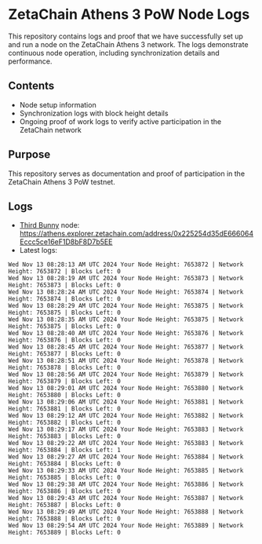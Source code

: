 # ZetaChain Athens 3 PoW Node Logs
This repository contains logs and proof that we have successfully set up and run a node on the ZetaChain Athens 3 network. The logs demonstrate continuous node operation, including synchronization details and performance.

## Contents
- Node setup information
- Synchronization logs with block height details
- Ongoing proof of work logs to verify active participation in the ZetaChain network

## Purpose
This repository serves as documentation and proof of participation in the ZetaChain Athens 3 PoW testnet.

## Logs

- [Third Bunny](https://thirdbunny.xyz/) node: https://athens.explorer.zetachain.com/address/0x225254d35dE666064Eccc5ce16eF1D8bF8D7b5EE
- Latest logs:
```
Wed Nov 13 08:28:13 AM UTC 2024 Your Node Height: 7653872 | Network Height: 7653872 | Blocks Left: 0
Wed Nov 13 08:28:19 AM UTC 2024 Your Node Height: 7653873 | Network Height: 7653873 | Blocks Left: 0
Wed Nov 13 08:28:24 AM UTC 2024 Your Node Height: 7653874 | Network Height: 7653874 | Blocks Left: 0
Wed Nov 13 08:28:29 AM UTC 2024 Your Node Height: 7653875 | Network Height: 7653875 | Blocks Left: 0
Wed Nov 13 08:28:35 AM UTC 2024 Your Node Height: 7653875 | Network Height: 7653875 | Blocks Left: 0
Wed Nov 13 08:28:40 AM UTC 2024 Your Node Height: 7653876 | Network Height: 7653876 | Blocks Left: 0
Wed Nov 13 08:28:45 AM UTC 2024 Your Node Height: 7653877 | Network Height: 7653877 | Blocks Left: 0
Wed Nov 13 08:28:51 AM UTC 2024 Your Node Height: 7653878 | Network Height: 7653878 | Blocks Left: 0
Wed Nov 13 08:28:56 AM UTC 2024 Your Node Height: 7653879 | Network Height: 7653879 | Blocks Left: 0
Wed Nov 13 08:29:01 AM UTC 2024 Your Node Height: 7653880 | Network Height: 7653880 | Blocks Left: 0
Wed Nov 13 08:29:06 AM UTC 2024 Your Node Height: 7653881 | Network Height: 7653881 | Blocks Left: 0
Wed Nov 13 08:29:12 AM UTC 2024 Your Node Height: 7653882 | Network Height: 7653882 | Blocks Left: 0
Wed Nov 13 08:29:17 AM UTC 2024 Your Node Height: 7653883 | Network Height: 7653883 | Blocks Left: 0
Wed Nov 13 08:29:22 AM UTC 2024 Your Node Height: 7653883 | Network Height: 7653884 | Blocks Left: 1
Wed Nov 13 08:29:27 AM UTC 2024 Your Node Height: 7653884 | Network Height: 7653884 | Blocks Left: 0
Wed Nov 13 08:29:33 AM UTC 2024 Your Node Height: 7653885 | Network Height: 7653885 | Blocks Left: 0
Wed Nov 13 08:29:38 AM UTC 2024 Your Node Height: 7653886 | Network Height: 7653886 | Blocks Left: 0
Wed Nov 13 08:29:43 AM UTC 2024 Your Node Height: 7653887 | Network Height: 7653887 | Blocks Left: 0
Wed Nov 13 08:29:49 AM UTC 2024 Your Node Height: 7653888 | Network Height: 7653888 | Blocks Left: 0
Wed Nov 13 08:29:54 AM UTC 2024 Your Node Height: 7653889 | Network Height: 7653889 | Blocks Left: 0
```
